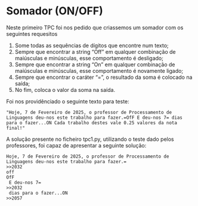# Somador (ON/OFF)

Neste primeiro TPC foi nos pedido que criassemos um somador com os seguintes requesitos 

1. Some todas as sequências de dígitos que encontre num texto;
2. Sempre que encontrar a string “Off” em qualquer combinação de maiúsculas e minúsculas, esse
comportamento é desligado;
3. Sempre que encontrar a string “On” em qualquer combinação de maiúsculas e minúsculas, esse
comportamento é novamente ligado;
4. Sempre que encontrar o caráter “=”, o resultado da soma é colocado na saída;
5. No fim, coloca o valor da soma na saída.

Foi nos providênciado o seguinte texto para teste:
```
"Hoje, 7 de Fevereiro de 2025, o professor de Processamento de Linguagens deu-nos este trabalho para fazer.=OfF E deu-nos 7= dias para o fazer...ON Cada trabalho destes vale 0.25 valores da nota final!"
```

A solução presente no ficheiro tpc1.py, utilizando o teste dado pelos professores, foi capaz de apresentar a seguinte solução:

```
Hoje, 7 de Fevereiro de 2025, o professor de Processamento de Linguagens deu-nos este trabalho para fazer.=
>>2032
off
OfF
 E deu-nos 7=
>>2032
 dias para o fazer...ON
>>2057
```